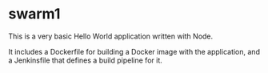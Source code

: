 # swarm1
This is a very basic Hello World application written with Node.

It includes a Dockerfile for building a Docker image with the application, and a Jenkinsfile that defines a build pipeline for it.
